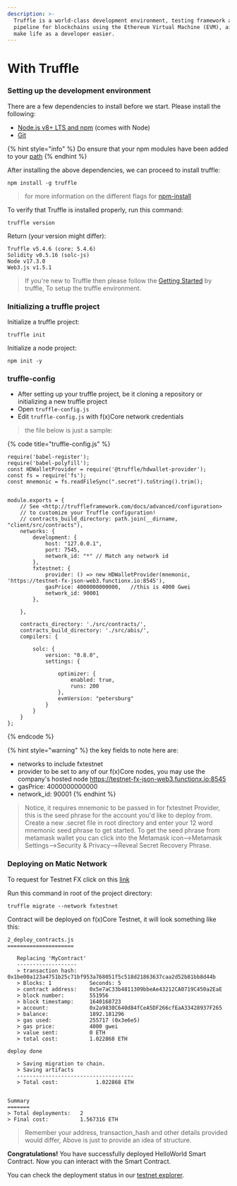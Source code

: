 ```yaml
---
description: >-
  Truffle is a world-class development environment, testing framework and asset
  pipeline for blockchains using the Ethereum Virtual Machine (EVM), aiming to
  make life as a developer easier.
---
```


# With Truffle

### **Setting up the development environment**

There are a few dependencies to install before we start. Please install the following:

* [Node.js v8+ LTS and npm](https://nodejs.org/en/download/) (comes with Node)
* [Git](https://git-scm.com)

{% hint style="info" %}
Do ensure that your npm modules have been added to your [path](https://www.java.com/en/download/help/path.html)
{% endhint %}

After installing the above dependencies, we can proceed to install truffle:

```
npm install -g truffle
```

> for more information on the different flags for [npm-install](https://docs.npmjs.com/cli/v8/commands/npm-install)

To verify that Truffle is installed properly, run this command:

```
truffle version
```

Return (your version might differ):

```
Truffle v5.4.6 (core: 5.4.6)
Solidity v0.5.16 (solc-js)
Node v17.3.0
Web3.js v1.5.1
```

> If you're new to Truffle then please follow the [Getting Started](https://www.trufflesuite.com/docs/truffle/quickstart) by truffle, To setup the truffle environment.

### Initializing a truffle project

Initialize a truffle project:

```
truffle init
```

Initialize a node project:

```
npm init -y
```

### **truffle-config**

* After setting up your truffle project, be it cloning a repository or initializing a new truffle project
* Open `truffle-config.js`
* Edit `truffle-config.js` with f(x)Core network credentials

> the file below is just a sample:

{% code title="truffle-config.js" %}
```jsdoc
require('babel-register');
require('babel-polyfill');
const HDWalletProvider = require('@truffle/hdwallet-provider');
const fs = require('fs');
const mnemonic = fs.readFileSync(".secret").toString().trim();


module.exports = {
    // See <http://truffleframework.com/docs/advanced/configuration>
    // to customize your Truffle configuration!
    // contracts_build_directory: path.join(__dirname, "client/src/contracts"),
    networks: {
        development: {
            host: "127.0.0.1",
            port: 7545,
            network_id: "*" // Match any network id
        },
        fxtestnet: {
            provider: () => new HDWalletProvider(mnemonic, 'https://testnet-fx-json-web3.functionx.io:8545'),
            gasPrice: 4000000000000,   //this is 4000 Gwei
            network_id: 90001
        },

    },

    contracts_directory: './src/contracts/',
    contracts_build_directory: './src/abis/',
    compilers: {

        solc: {
            version: "0.8.0",
            settings: {

                optimizer: {
                    enabled: true,
                    runs: 200
                },
                evmVersion: "petersburg"
            }
        }
    }
};
```
{% endcode %}

{% hint style="warning" %}
the key fields to note here are:

* networks to include fxtestnet
* provider to be set to any of our f(x)Core nodes, you may use the company's hosted node https://testnet-fx-json-web3.functionx.io:8545
* gasPrice: 4000000000000
* network\_id: 90001
{% endhint %}

> Notice, it requires mnemonic to be passed in for fxtestnet Provider, this is the seed phrase for the account you'd like to deploy from. Create a new .secret file in root directory and enter your 12 word mnemonic seed phrase to get started. To get the seed phrase from metamask wallet you can click into the Metamask icon-->Metamask Settings-->Security & Privacy-->Reveal Secret Recovery Phrase.

### **Deploying on Matic Network**

To request for Testnet FX click on this [link](https://dhobyghaut-faucet.functionx.io)

Run this command in root of the project directory:

```
truffle migrate --network fxtestnet
```

Contract will be deployed on f(x)Core Testnet, it will look something like this:

```
2_deploy_contracts.js
=====================

   Replacing 'MyContract'
   -------------------
   > transaction hash:    0x1be00a123a4751b25c71bf953a768051f5c518d21863637caa2d52b81bb8d44b
   > Blocks: 1            Seconds: 5
   > contract address:    0x5e7aC33b4811309bbeAe43212CA0719C450a2EaE
   > block number:        551956
   > block timestamp:     1640168723
   > account:             0x2a9830C640d84fCeA5DF266cfEaA33428937F265
   > balance:             1892.181296
   > gas used:            255717 (0x3e6e5)
   > gas price:           4000 gwei
   > value sent:          0 ETH
   > total cost:          1.022868 ETH

deploy done

   > Saving migration to chain.
   > Saving artifacts
   -------------------------------------
   > Total cost:            1.022868 ETH


Summary
=======
> Total deployments:   2
> Final cost:          1.567316 ETH
```

> Remember your address, transaction\_hash and other details provided would differ, Above is just to provide an idea of structure.

**Congratulations!** You have successfully deployed HelloWorld Smart Contract. Now you can interact with the Smart Contract.

You can check the deployment status in our [testnet explorer](https://testnet-fxscan.functionx.io).
